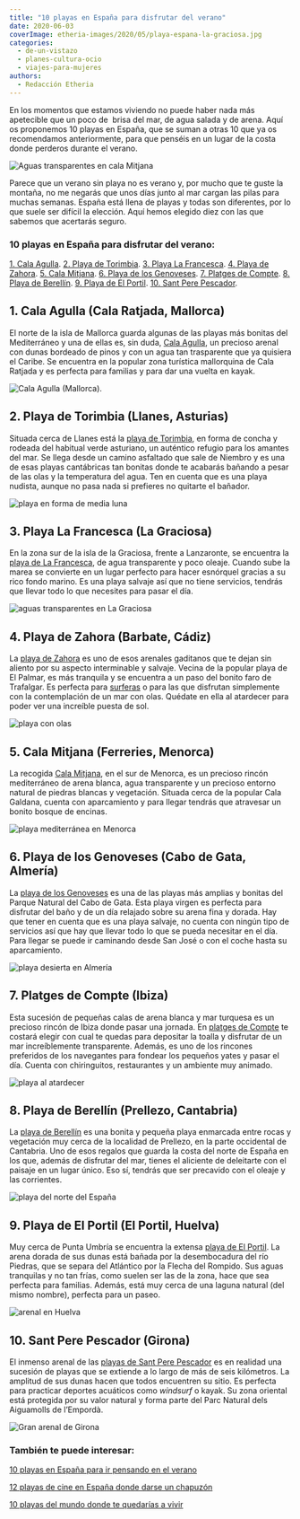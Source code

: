 ```yaml
---
title: "10 playas en España para disfrutar del verano"
date: 2020-06-03
coverImage: etheria-images/2020/05/playa-espana-la-graciosa.jpg
categories: 
  - de-un-vistazo
  - planes-cultura-ocio
  - viajes-para-mujeres
authors: 
  - Redacción Etheria
---
```


En los momentos que estamos viviendo no puede haber nada más apetecible que un poco de  brisa del mar, de agua salada y de arena. Aquí os proponemos 10 playas en España, que se suman a otras 10 que ya os recomendamos anteriormente, para que penséis en un lugar de la costa donde perderos durante el verano.

![Aguas transparentes en cala Mitjana](etheria-images/2020/06/cala-mitjana-menorca.jpg "Cala Mitjana (Menorca).")

Parece que un verano sin playa no es verano y, por mucho que te guste la montaña, no me 
negarás que unos días junto al mar cargan las pilas para muchas semanas. España está 
llena de playas y todas son diferentes, por lo que suele ser difícil la elección. Aquí 
hemos elegido diez con las que sabemos que acertarás seguro. 

### 10 playas en España para disfrutar del verano:

[1\. Cala Agulla](#Agulla). [2\. Playa de Torimbia](#Torimbia). [3\. Playa La 
Francesca](#La-Francesca). [4\. Playa de Zahora](#Zahora). [5\. Cala Mitjana](#Mitjana). [6\. 
Playa de los Genoveses](#Genoveses). [7\. Platges de Compte](#Compte). [8\. Playa de 
Berellín](#Berellín). [9\. Playa de El Portil](#El-Portil). [10\. Sant Pere 
Pescador](#Pere-Pescador). 

## 1\. Cala Agulla (Cala Ratjada, Mallorca)

El norte de la isla de Mallorca guarda algunas de las playas más bonitas del 
Mediterráneo y una de ellas es, sin duda, [Cala 
Agulla](http://www.infomallorca.net/?te=sec&e=17395&te2=con&e2=154), un precioso arenal 
con dunas bordeado de pinos y con un agua tan trasparente que ya quisiera el Caribe. Se 
encuentra en la popular zona turística mallorquina de Cala Ratjada y es perfecta para 
familias y para dar una vuelta en kayak. 

![Cala Agulla (Mallorca).](etheria-images/2020/05/playas-espana-cala-agulla.jpg "Cala Agulla (Mallorca).")

## 2\. Playa de Torimbia (Llanes, Asturias)

Situada cerca de Llanes está la [playa de 
Torimbia](https://www.turismoasturias.es/descubre/costa/playas/playa-de-torimbia-y-portacos), 
en forma de concha y rodeada del habitual verde asturiano, un auténtico refugio para los 
amantes del mar. Se llega desde un camino asfaltado que sale de Niembro y es una de esas 
playas cantábricas tan bonitas donde te acabarás bañando a pesar de las olas y la 
temperatura del agua. Ten en cuenta que es una playa nudista, aunque no pasa nada si 
prefieres no quitarte el bañador. 

![playa en forma de media luna](etheria-images/2020/05/playas-espana-playa-de-torimbia-asturias.jpg "Playa de Torimbia (Asturias).")

## 3\. Playa La Francesca (La Graciosa)

En la zona sur de la isla de la Graciosa, frente a Lanzaronte, se encuentra la [playa de 
La Francesca](https://www.visitlagraciosa.com/playa-la-francesa/), de agua transparente 
y poco oleaje. Cuando sube la marea se convierte en un lugar perfecto para hacer 
esnórquel gracias a su rico fondo marino. Es una playa salvaje así que no tiene 
servicios, tendrás que llevar todo lo que necesites para pasar el día. 

![aguas transparentes en La Graciosa](etheria-images/2020/05/playa-espana-la-graciosa.jpg "Playa La Francesca (La Graciosa).")

## 4\. Playa de Zahora (Barbate, Cádiz)

La [playa de Zahora](http://www.cadizturismo.com/playas/cadiz/zahora/) es uno de esos 
arenales gaditanos que te dejan sin aliento por su aspecto interminable y salvaje. 
Vecina de la popular playa de El Palmar, es más tranquila y se encuentra a un paso del 
bonito faro de Trafalgar. Es perfecta para [surferas](https://etheriamagazine.com/2020/03/24/que-seguro-viaje-cubre-deporte-surf/) 
o para las que disfrutan simplemente con la contemplación de un mar con olas. Quédate en 
ella al atardecer para poder ver una increíble puesta de sol. 

![playa con olas](etheria-images/2020/05/playas-espana-zahora-cadiz.jpg "Playa de Zahora (Cádiz). © Vidar Nordli Mathisen")

## 5\. Cala Mitjana (Ferreries, Menorca)

La recogida [Cala Mitjana](http://www.menorca.es/contingut.aspx?idpub=8513), en el sur 
de Menorca, es un precioso rincón mediterráneo de arena blanca, agua transparente y un 
precioso entorno natural de piedras blancas y vegetación. Situada cerca de la popular 
Cala Galdana, cuenta con aparcamiento y para llegar tendrás que atravesar un bonito 
bosque de encinas. 

![playa mediterránea en Menorca](etheria-images/2020/05/playas-espana-cala-mitjana-menorca.jpg "Cala Mitjana (Menorca). © Joao Branco")

## 6\. Playa de los Genoveses (Cabo de Gata, Almería)

La [playa de los 
Genoveses](https://www.cabogataalmeria.com/Cabo-Gata/Playa/Genoveses-Playa-San-Jose-ruta.html) 
es una de las playas más amplias y bonitas del Parque Natural del Cabo de Gata. Esta 
playa virgen es perfecta para disfrutar del baño y de un día relajado sobre su arena 
fina y dorada. Hay que tener en cuenta que es una playa salvaje, no cuenta con ningún 
tipo de servicios así que hay que llevar todo lo que se pueda necesitar en el día. Para 
llegar se puede ir caminando desde San José o con el coche hasta su aparcamiento. 

![playa desierta en Almería](etheria-images/2020/05/playas-espana-genoveses-almeria.jpg "Playa de los Genoveses (Almería).")

## 7\. Platges de Compte (Ibiza)

Esta sucesión de pequeñas calas de arena blanca y mar turquesa es un precioso rincón de 
Ibiza donde pasar una jornada. En [platges de 
Compte](https://www.santjosep.net/ver/playas/platges-de-comte/) te costará elegir con 
cual te quedas para depositar la toalla y disfrutar de un mar increíblemente 
transparente. Además, es uno de los rincones preferidos de los navegantes para fondear 
los pequeños yates y pasar el día. Cuenta con chiringuitos, restaurantes y un ambiente 
muy animado. 

![playa al atardecer](etheria-images/2020/05/playas-espana-cala-compte-ibiza.jpg "Platges de Compte (Ibiza). © Michael Tomlinson")

## 8\. Playa de Berellín (Prellezo, Cantabria)

La [playa de 
Berellín](https://turismodecantabria.com/disfrutala/playas/30-playa-de-berellin-o-barnejo) 
es una bonita y pequeña playa enmarcada entre rocas y vegetación muy cerca de la 
localidad de Prellezo, en la parte occidental de Cantabria. Uno de esos regalos que 
guarda la costa del norte de España en los que, además de disfrutar del mar, tienes el 
aliciente de deleitarte con el paisaje en un lugar único. Eso sí, tendrás que ser 
precavido con el oleaje y las corrientes. 

![playa del norte del España](etheria-images/2020/05/playas-espana-prellezo-asturias.jpg "Playa de Berellín (Cantabria).")

## 9\. Playa de El Portil (El Portil, Huelva)

Muy cerca de Punta Umbría se encuentra la extensa [playa de El 
Portil](https://www.playasdehuelva.com/playas-de-huelva/playas-de-punta-umbria/playa-de-el-portil/). 
La arena dorada de sus dunas está bañada por la desembocadura del río Piedras, que se 
separa del Atlántico por la Flecha del Rompido. Sus aguas tranquilas y no tan frías, 
como suelen ser las de la zona, hace que sea perfecta para familias. Además, está muy 
cerca de una laguna natural (del mismo nombre), perfecta para un paseo. 

![arenal en Huelva](etheria-images/2020/05/playas-espana-el-portil-huelva.jpg "Playa de El Portal (Huelva). © Adrián Macías")

## 10\. Sant Pere Pescador (Girona)

El inmenso arenal de las [playas de Sant Pere 
Pescador](http://es.santpere.cat/la-playa.html) es en realidad una sucesión de playas 
que se extiende a lo largo de más de seis kilómetros. La amplitud de sus dunas hacen que 
todos encuentren su sitio. Es perfecta para practicar deportes acuáticos como _windsurf_ 
o kayak. Su zona oriental está protegida por su valor natural y forma parte del Parc 
Natural dels Aiguamolls de l’Empordà. 

![Gran arenal de Girona](etheria-images/2020/05/playas-espana-san-pere-pescador-girona.jpg "Playa de Sant Pere Pescador (Girona).")

### También te puede interesar:

[10 playas en España para ir pensando en el 
verano](https://etheriamagazine.com/2019/05/16/10-playas-en-espana-viaje-verano/) 

[12 playas de cine en España donde darse un 
chapuzón](https://etheriamagazine.com/2021/07/19/12-playas-espanolas-que-salen-en-peliculas/) 

[10 playas del mundo donde te quedarías a 
vivir](https://etheriamagazine.com/2019/07/24/mejores-10-playas-del-mundo/)
